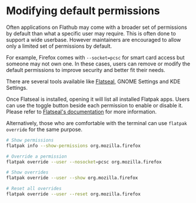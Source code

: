 # Modifying default permissions

Often applications on Flathub may come with a broader set of permissions
by default than what a specific user may require. This is often done to
support a wide userbase. However maintainers are encouraged to allow
only a limited set of permissions by default.

For example, Firefox comes with `--socket=pcsc` for smart card access
but someone may not own one. In these cases, users can remove or modify
the default permissions to improve security and better fit their needs.

There are several tools available like [Flatseal](https://flathub.org/apps/com.github.tchx84.Flatseal),
GNOME Settings and KDE Settings.

Once Flatseal is installed, opening it will list all installed Flatpak
apps. Users can use the toggle button beside each permission to enable
or disable it. Please refer to [Flatseal's documentation](https://github.com/tchx84/Flatseal/blob/master/DOCUMENTATION.md)
for more information.

Alternatively, those who are comfortable with the terminal can use
`flatpak override` for the same purpose.

```bash
# Show permissions
flatpak info --show-permissions org.mozilla.firefox

# Override a permission
flatpak override --user --nosocket=pcsc org.mozilla.firefox

# Show overrides
flatpak override --user --show org.mozilla.firefox

# Reset all overrides
flatpak override --user --reset org.mozilla.firefox
```
